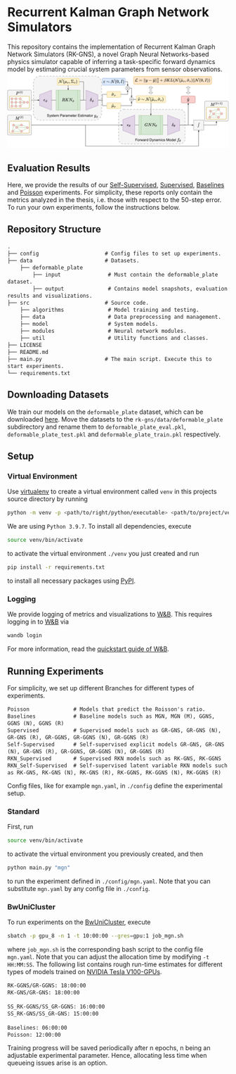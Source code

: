 # Recurrent Kalman Graph Network Simulators
This repository contains the implementation of Recurrent Kalman Graph Network Simulators (RK-GNS), 
a novel Graph Neural Networks-based physics simulator capable of inferring a task-specific forward dynamics model 
by estimating crucial system parameters from sensor observations. 
![](./demo/RK-GNS.png)

## Evaluation Results
Here, we provide the results of our [Self-Supervised](https://api.wandb.ai/links/cem_oezcan/pdk22ejv), 
[Supervised](https://wandb.ai/cem_oezcan/RK-GNS/reports/Supervised-Results--Vmlldzo2NjQ3MDM5), [Baselines](https://api.wandb.ai/links/cem_oezcan/kkfcadio) and 
[Poisson](https://api.wandb.ai/links/cem_oezcan/henynbhy) experiments. For simplicity, these reports only contain the metrics analyzed in the thesis, 
i.e. those with respect to the 50-step error. To run your own experiments, follow the instructions below.
## Repository Structure
```
.             
├── config                     # Config files to set up experiments.
├── data                       # Datasets.
    ├── deformable_plate                     
        ├── input               # Must contain the deformable_plate dataset.
        ├── output              # Contains model snapshots, evaluation results and visualizations.
├── src                        # Source code.
    ├── algorithms              # Model training and testing.
    ├── data                    # Data preprocessing and management.
    ├── model                   # System models.
    ├── modules                 # Neural network modules.
    ├── util                    # Utility functions and classes.
├── LICENSE                    
├── README.md
├── main.py                    # The main script. Execute this to start experiments.             
└── requirements.txt
```           

## Downloading Datasets
We train our models on the `deformable_plate` dataset, which can be downloaded [here](https://drive.google.com/drive/folders/1hNQyOSWE8PncOoLwXku7-gTLQQlwcOrW?usp=sharing).
Move the datasets to the `rk-gns/data/deformable_plate` subdirectory and rename them to `deformable_plate_eval.pkl`, `deformable_plate_test.pkl` and `deformable_plate_train.pkl` respectively.

## Setup

### Virtual Environment
Use [virtualenv](https://virtualenv.pypa.io/) to create a virtual environment called `venv` in this projects source directory by running 
```bash
python -m venv -p <path/to/right/python/executable> <path/to/project/venv>
```
We are using `Python 3.9.7`.
To install all dependencies, execute
```bash
source venv/bin/activate
```
to activate the virtual environment `./venv` you just created and run
```bash
pip install -r requirements.txt
```
to install all necessary packages using [PyPI](https://pypi.org/).

### Logging
We provide logging of metrics and visualizations to [W&B](https://wandb.ai). 
This requires logging in to [W&B](https://wandb.ai) via 
```bash
wandb login
```
For more information, read the [quickstart guide of W&B](https://docs.wandb.ai/quickstart).

## Running Experiments
For simplicity, we set up different Branches for different types of experiments.
```
Poisson              # Models that predict the Roisson's ratio. 
Baselines            # Baseline models such as MGN, MGN (M), GGNS, GGNS (N), GGNS (R)
Supervised           # Supervised models such as GR-GNS, GR-GNS (N), GR-GNS (R), GR-GGNS, GR-GGNS (N), GR-GGNS (R)
Self-Supervised      # Self-supervised explicit models GR-GNS, GR-GNS (N), GR-GNS (R), GR-GGNS, GR-GGNS (N), GR-GGNS (R)
RKN_Supervised       # Supervised RKN models such as RK-GNS, RK-GGNS
RKN_Self-Supervised  # Self-supervised latent variable RKN models such as RK-GNS, RK-GNS (N), RK-GNS (R), RK-GGNS, RK-GGNS (N), RK-GGNS (R)
```
Config files, like for example `mgn.yaml`, in `./config` define the experimental setup.

### Standard
First, run 
```bash
source venv/bin/activate
```
to activate the virtual environment you previously created, and then
```bash
python main.py "mgn"
```
to run the experiment defined in `./config/mgn.yaml`. Note that you can substitute `mgn.yaml` by any config file in `./config`.

### BwUniCluster
To run experiments on the [BwUniCluster](https://wiki.bwhpc.de/e/Category:BwUniCluster_2.0), execute
```bash
sbatch -p gpu_8 -n 1 -t 10:00:00 --gres=gpu:1 job_mgn.sh
```
where `job_mgn.sh` is the corresponding bash script to the config file `mgn.yaml`. 
Note that you can adjust the allocation time by modifying `-t HH:MM:SS`. The following list contains rough run-time 
estimates for different types of models trained on [NVIDIA Tesla V100-GPUs](https://www.nvidia.com/de-de/data-center/tesla-v100/).
```
RK-GGNS/GR-GGNS: 18:00:00
RK-GNS/GR-GNS: 18:00:00

SS_RK-GGNS/SS_GR-GGNS: 16:00:00
SS_RK-GNS/SS_GR-GNS: 15:00:00

Baselines: 06:00:00
Poisson: 12:00:00
```
Training progress will be saved periodically after n epochs, n being an adjustable experimental parameter. 
Hence, allocating less time when queueing issues arise is an option.

